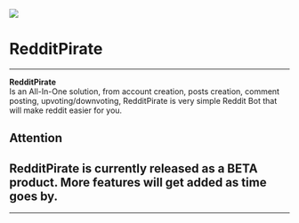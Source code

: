 ![ ](https://media.discordapp.net/attachments/1033015592036343841/1120428670310424697/Screenshot_2023-06-16_232014.png?width=1766&height=307)
# **RedditPirate**
___
**RedditPirate**<br>
Is an All-In-One solution, from account creation, posts creation, comment posting, upvoting/downvoting, RedditPirate is very simple Reddit Bot that will make reddit easier for you.<br>

## Attention
RedditPirate is currently released as a BETA product. More features will get added as time goes by.
---
___



